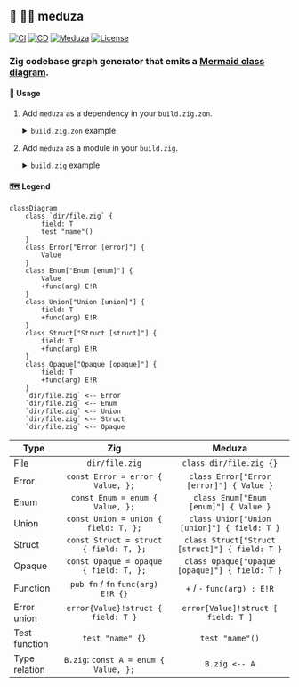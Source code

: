 ## :lizard: :mermaid: **meduza**

[![CI][ci-shield]][ci-url]
[![CD][cd-shield]][cd-url]
[![Meduza][mdz-shield]][mdz-url]
[![License][license-shield]][license-url]

### Zig codebase graph generator that emits a [Mermaid class diagram](https://mermaid.js.org/syntax/classDiagram.html).

#### :rocket: Usage

1. Add `meduza` as a dependency in your `build.zig.zon`.

    <details>

    <summary><code>build.zig.zon</code> example</summary>

    ```zig
    .{
        .name = "<name_of_your_package>",
        .version = "<version_of_your_package>",
        .dependencies = .{
            .meduza = .{
                .url = "https://github.com/tensorush/meduza/archive/<git_tag_or_commit_hash>.tar.gz",
                .hash = "<package_hash>",
            },
        },
    }
    ```

    Set `<package_hash>` to `12200000000000000000000000000000000000000000000000000000000000000000`, and Zig will provide the correct found value in an error message.

    </details>

2. Add `meduza` as a module in your `build.zig`.

    <details>

    <summary><code>build.zig</code> example</summary>

    ```zig
    const meduza = b.dependency("meduza", .{});
    exe.addModule("meduza", meduza.module("meduza"));
    ```

    </details>

#### :world_map: Legend

```mermaid
classDiagram
    class `dir/file.zig` {
        field: T
        test "name"()
    }
    class Error["Error [error]"] {
        Value
    }
    class Enum["Enum [enum]"] {
        Value
        +func(arg) E!R
    }
    class Union["Union [union]"] {
        field: T
        +func(arg) E!R
    }
    class Struct["Struct [struct]"] {
        field: T
        +func(arg) E!R
    }
    class Opaque["Opaque [opaque]"] {
        field: T
        +func(arg) E!R
    }
    `dir/file.zig` <-- Error
    `dir/file.zig` <-- Enum
    `dir/file.zig` <-- Union
    `dir/file.zig` <-- Struct
    `dir/file.zig` <-- Opaque
```

| Type          |                  Zig                   |                     Meduza                     |
|---------------|:--------------------------------------:|:----------------------------------------------:|
| File          |             `dir/file.zig`             |            `class dir/file.zig {}`             |
| Error         |   `const Error = error { Value, };`    |    `class Error["Error [error]"] { Value }`    |
| Enum          |    `const Enum = enum { Value, };`     |     `class Enum["Enum [enum]"] { Value }`      |
| Union         |  `const Union = union { field: T, };`  |  `class Union["Union [union]"] { field: T }`   |
| Struct        | `const Struct = struct { field: T, };` | `class Struct["Struct [struct]"] { field: T }` |
| Opaque        | `const Opaque = opaque { field: T, };` | `class Opaque["Opaque [opaque]"] { field: T }` |
| Function      |   `pub fn` / `fn` `func(arg) E!R {}`   |          `+` / `-` `func(arg) : E!R`           |
| Error union   |   `error{Value}!struct { field: T }`   |       `error[Value]!struct [ field: T ]`       |
| Test function |            `test "name" {}`            |                `test "name"()`                 |
| Type relation | `B.zig`: `const A = enum { Value, };`  |                 `B.zig <-- A`                  |

<!-- MARKDOWN LINKS -->

[ci-shield]: https://img.shields.io/github/actions/workflow/status/tensorush/meduza/ci.yaml?branch=main&style=for-the-badge&logo=github&label=CI&labelColor=black
[ci-url]: https://github.com/tensorush/meduza/blob/main/.github/workflows/ci.yaml
[cd-shield]: https://img.shields.io/github/actions/workflow/status/tensorush/meduza/cd.yaml?branch=main&style=for-the-badge&logo=github&label=CD&labelColor=black
[cd-url]: https://github.com/tensorush/meduza/blob/main/.github/workflows/cd.yaml
[mdz-shield]: https://img.shields.io/badge/click-F6A516?style=for-the-badge&logo=zig&logoColor=F6A516&label=meduza&labelColor=black
[mdz-url]: https://tensorush.github.io/meduza/mdz.html
[license-shield]: https://img.shields.io/github/license/tensorush/meduza.svg?style=for-the-badge&labelColor=black&kill_cache=1
[license-url]: https://github.com/tensorush/meduza/blob/main/LICENSE.md
